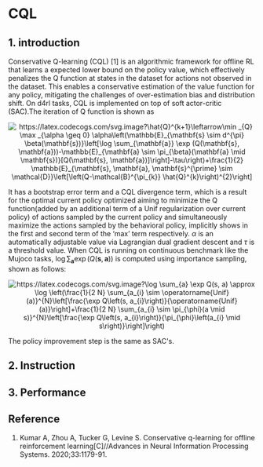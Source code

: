 # CQL

## 1. introduction

Conservative Q-learning (CQL) [1] is an algorithmic framework for offline RL that learns a expected lower bound on the policy value, which effectively penalizes the Q function at states in the dataset for actions not observed in the dataset. This enables a conservative estimation of the value function for any policy, mitigating the challenges of over-estimation bias and distribution shift. On d4rl tasks, CQL is implemented on top of soft actor-critic (SAC).The iteration of Q function is shown as 

<div align=center><img src="https://latex.codecogs.com/svg.image?\hat{Q}^{k&plus;1}\leftarrow\min&space;_{Q}&space;\max&space;_{\alpha&space;\geq&space;0}&space;\alpha\left(\mathbb{E}_{\mathbf{s}&space;\sim&space;d^{\pi}&space;\beta(\mathbf{s})}\left[\log&space;\sum_{\mathbf{a}}&space;\exp&space;(Q(\mathbf{s},&space;\mathbf{a}))-\mathbb{E}_{\mathbf{a}&space;\sim&space;\pi_{\beta}(\mathbf{a}&space;\mid&space;\mathbf{s})}[Q(\mathbf{s},&space;\mathbf{a})]\right]-\tau\right)&plus;\frac{1}{2}&space;\mathbb{E}_{\mathbf{s},&space;\mathbf{a},&space;\mathbf{s}^{\prime}&space;\sim&space;\mathcal{D}}\left[\left(Q-\mathcal{B}^{\pi_{k}}&space;\hat{Q}^{k}\right)^{2}\right]" title="https://latex.codecogs.com/svg.image?\hat{Q}^{k+1}\leftarrow\min _{Q} \max _{\alpha \geq 0} \alpha\left(\mathbb{E}_{\mathbf{s} \sim d^{\pi} \beta(\mathbf{s})}\left[\log \sum_{\mathbf{a}} \exp (Q(\mathbf{s}, \mathbf{a}))-\mathbb{E}_{\mathbf{a} \sim \pi_{\beta}(\mathbf{a} \mid \mathbf{s})}[Q(\mathbf{s}, \mathbf{a})]\right]-\tau\right)+\frac{1}{2} \mathbb{E}_{\mathbf{s}, \mathbf{a}, \mathbf{s}^{\prime} \sim \mathcal{D}}\left[\left(Q-\mathcal{B}^{\pi_{k}} \hat{Q}^{k}\right)^{2}\right]" /></div>

It has a bootstrap error term and a CQL divergence term, which is a result for the optimal current policy optimized aiming to minimize the Q function(added by an additional term of a Unif regularization over current policy) of actions sampled by the current policy and simultaneously maximize the actions sampled by the behavioral policy,  implicitly shows in the first and second term of the ‘max’ term respectively. $\alpha$ is an automatically adjustable value via Lagrangian dual gradient descent and $\tau$ is a threshold value. When CQL is running on continuous benchmark like the Mujoco tasks, $\log \sum_{\mathbf{a}} \exp (Q(\mathbf{s}, \mathbf{a}))$ is computed using importance sampling, shown as follows:

<div align=center><img src="https://latex.codecogs.com/svg.image?\log&space;\sum_{a}&space;\exp&space;Q(s,&space;a)&space;\approx&space;\log&space;\left(\frac{1}{2&space;N}&space;\sum_{a_{i}&space;\sim&space;\operatorname{Unif}(a)}^{N}\left[\frac{\exp&space;Q\left(s,&space;a_{i}\right)}{\operatorname{Unif}(a)}\right]&plus;\frac{1}{2&space;N}&space;\sum_{a_{i}&space;\sim&space;\pi_{\phi}(a&space;\mid&space;s)}^{N}\left[\frac{\exp&space;Q\left(s,&space;a_{i}\right)}{\pi_{\phi}\left(a_{i}&space;\mid&space;s\right)}\right]\right)" title="https://latex.codecogs.com/svg.image?\log \sum_{a} \exp Q(s, a) \approx \log \left(\frac{1}{2 N} \sum_{a_{i} \sim \operatorname{Unif}(a)}^{N}\left[\frac{\exp Q\left(s, a_{i}\right)}{\operatorname{Unif}(a)}\right]+\frac{1}{2 N} \sum_{a_{i} \sim \pi_{\phi}(a \mid s)}^{N}\left[\frac{\exp Q\left(s, a_{i}\right)}{\pi_{\phi}\left(a_{i} \mid s\right)}\right]\right)" /></div>

The policy improvement step is the same as SAC's.  

## 2. Instruction

## 3. Performance

## Reference

1. Kumar A, Zhou A, Tucker G, Levine S. Conservative q-learning for offline reinforcement learning[C]//Advances in Neural Information Processing  Systems. 2020;33:1179-91. 



